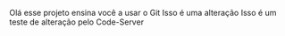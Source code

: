 Olá esse projeto ensina você a usar o Git
Isso é uma alteração
Isso é um teste de alteração pelo Code-Server
